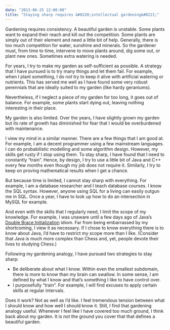 ```yaml
---
date: "2013-06-25 12:00:00"
title: "Staying sharp requires &#8220;intellectual gardening&#8221;"
---
```




Gardening requires consistency. A beautiful garden is unstable. Some plants want to expand their reach and kill out the competition. Some plants are simply out of their element and need a little bit of help. Generally, there is too much competition for water, sunshine and minerals. So the gardener must, from time to time, intervene to move plants around, dig some out, or plant new ones. Sometimes extra watering is needed.

For years, I try to make my garden as self-sufficient as possible. A strategy that I have pursued is to try many things and let them fail. For example, when I plant something, I do not try to keep it alive with artificial watering or nutrients. This has served me well as I have found some very robust perennials that are ideally suited to my garden (like hardy geraniums).

Nevertheless, if I neglect a piece of my garden for too long, it goes out of balance. For example, some plants start dying out, leaving nothing interesting in their place.

My garden is also limited. Over the years, I have slightly grown my garden but its rate of growth has diminished for fear that I would be overburdened with maintenance.

I view my mind in a similar manner. There are a few things that I am good at. For example, I am a decent programmer using a few mainstream languages. I can do probabilistic modelling and some algorithm design. However, my skills get rusty if I stop using them.
To stay sharp, I have found that I need to constantly &ldquo;train&rdquo;. Hence, by design, I try to use a little bit of Java and C++ every few months even though my job does not require it. Similarly, I try to keep on proving mathematical results when I get a chance.

But because time is limited, I cannot stay sharp with everything. For example, I am a database researcher and I teach database courses. I know the SQL syntax. However, anyone using SQL for a living can easily outgun me in SQL. Once a year, I have to look up how to do an intersection in MySQL for example.

And even with the skills that I regularly need, I limit the scope of my knowledge. For example, I was unaware until a few days ago of Java&rsquo;s [Double Brace Initialization](http://c2.com/cgi/wiki?DoubleBraceInitialization) idiom. Far from being embarrassed by my shortcoming, I view it as necessary. If I chose to know everything there is to know about Java, I&rsquo;d have to restrict my scope more than I like. (Consider that Java is much more complex than Chess and, yet, people devote their lives to studying Chess.)

Following my gardening analogy, I have pursued two strategies to stay sharp:

- Be deliberate about what I know. Within even the smallest subdomain, there is more to know than my brain can swallow. In some sense, I am defined by what I know and that&rsquo;s something I like to have control over.
- I purposefully &ldquo;train&rdquo;. For example, I will find excuses to apply certain skills at regular intervals.

Does it work? Not as well as I&rsquo;d like. I feel tremendous tension between what I should know and how well I should know it. Still, I find that gardening analogy useful. Whenever I feel like I have covered too much ground, I think back about my garden. It is not the ground you cover that that defines a beautiful garden.
